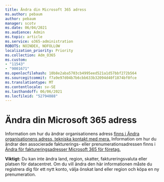 ```yaml
---
title: Ändra din Microsoft 365 adress
ms.author: pebaum
author: pebaum
manager: scotv
ms.date: 06/04/2021
ms.audience: Admin
ms.topic: article
ms.service: o365-administration
ROBOTS: NOINDEX, NOFOLLOW
localization_priority: Priority
ms.collection: Adm_O365
ms.custom:
- "11543"
- "9001671"
ms.openlocfilehash: 10b8e2aba5703cb4995eed521a1d57bbf272b564
ms.sourcegitcommit: f7a9e97d04b7b6cbb633b32094d40f1874bf0fce
ms.translationtype: MT
ms.contentlocale: sv-SE
ms.lasthandoff: 06/06/2021
ms.locfileid: "52794088"
---
```

# <a name="change-your-microsoft-365-address"></a>Ändra din Microsoft 365 adress

Information om hur du ändrar organisationens adress [finns i Ändra organisationens adress, tekniska kontakt med mera.](/microsoft-365/admin/manage/change-address-contact-and-more) Information om hur du ändrar den associerade fakturerings- eller prenumerationsadressen finns i [Ändra för faktureringsadresser Microsoft 365 för företag.](/microsoft-365/commerce/billing-and-payments/change-your-billing-addresses) 

**Viktigt:** Du kan inte ändra land, region, skatter, faktureringsvaluta eller platsen för datacentret. Om du vill ändra den här informationen måste du registrera dig för ett nytt konto, välja önskat land eller region och köpa en ny prenumeration. 